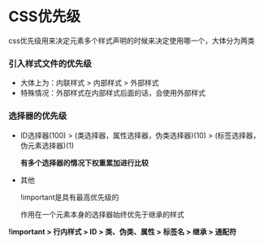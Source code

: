 # CSS优先级

css优先级用来决定元素多个样式声明的时候来决定使用哪一个，大体分为两类  

### 引入样式文件的优先级

- 大体上为：内联样式 > 内部样式 > 外部样式  
- 特殊情况：外部样式在内部样式后面的话，会使用外部样式  

### 选择器的优先级

- ID选择器(100) > (类选择器，属性选择器，伪类选择器)(10) > (标签选择器，伪元素选择器)(1) 

  **有多个选择器的情况下权重累加进行比较**

- 其他

  !important是具有最高优先级的

  作用在一个元素本身的选择器始终优先于继承的样式



**!important > 行内样式 > ID > 类、伪类、属性 > 标签名 > 继承 > 通配符**